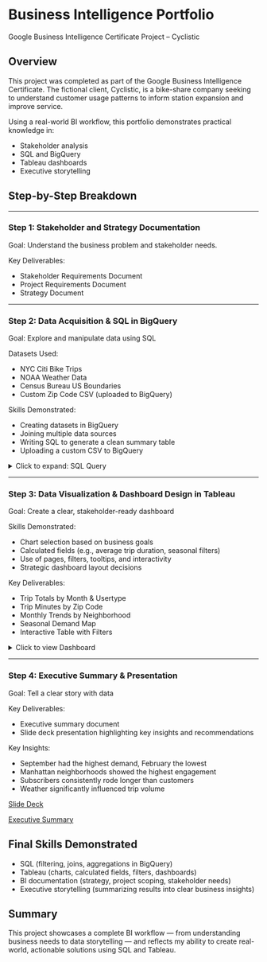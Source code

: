 # Business Intelligence Portfolio
Google Business Intelligence Certificate Project – Cyclistic

## Overview
This project was completed as part of the Google Business Intelligence Certificate. The fictional client, Cyclistic, is a bike-share company seeking to understand customer usage patterns to inform station expansion and improve service.

Using a real-world BI workflow, this portfolio demonstrates practical knowledge in:
* Stakeholder analysis
* SQL and BigQuery
* Tableau dashboards
* Executive storytelling

## Step-by-Step Breakdown
***
### Step 1: Stakeholder and Strategy Documentation
Goal: Understand the business problem and stakeholder needs.

Key Deliverables:
* Stakeholder Requirements Document
* Project Requirements Document
* Strategy Document


***
### Step 2: Data Acquisition & SQL in BigQuery
Goal: Explore and manipulate data using SQL

Datasets Used:
* NYC Citi Bike Trips
* NOAA Weather Data
* Census Bureau US Boundaries
* Custom Zip Code CSV (uploaded to BigQuery)

Skills Demonstrated:
* Creating datasets in BigQuery
* Joining multiple data sources
* Writing SQL to generate a clean summary table
* Uploading a custom CSV to BigQuery

<details>
  <summary>Click to expand: SQL Query</summary>
  
  ```sql
SELECT
TRI.usertype,
 ZIPSTART.zip_code AS zip_code_start,
 ZIPSTARTNAME.borough borough_start,
 ZIPSTARTNAME.neighborhood AS neighborhood_start,
  ZIPEND.zip_code AS zip_code_end,
  ZIPENDNAME.borough borough_end,
 ZIPENDNAME.neighborhood AS neighborhood_end,
  DATE_ADD(DATE(TRI.starttime), INTERVAL 5 YEAR) AS start_day,
  DATE_ADD(DATE(TRI.stoptime), INTERVAL 5 YEAR) AS stop_day,
  WEA.temp AS day_mean_temperature, -- Mean temp
 WEA.wdsp AS day_mean_wind_speed, -- Mean wind speed
  WEA.prcp day_total_precipitation, -- Total precipitation
 -- Group trips into 10 minute intervals to reduces the number of rows
  ROUND(CAST(TRI.tripduration / 60 AS INT64), -1) AS trip_minutes,
  COUNT(TRI.bikeid) AS trip_count
FROM
 `bigquery-public-data.new_york_citibike.citibike_trips` AS TRI
INNER JOIN
  `bigquery-public-data.geo_us_boundaries.zip_codes` ZIPSTART
 ON ST_WITHIN(
 ST_GEOGPOINT(TRI.start_station_longitude, TRI.start_station_latitude),
ZIPSTART.zip_code_geom)
INNER JOIN
  `bigquery-public-data.geo_us_boundaries.zip_codes` ZIPEND
  ON ST_WITHIN(
ST_GEOGPOINT(TRI.end_station_longitude, TRI.end_station_latitude),
ZIPEND.zip_code_geom)
INNER JOIN
`bigquery-public-data.noaa_gsod.gsod20*` AS WEA
  ON PARSE_DATE("%Y%m%d", CONCAT(WEA.year, WEA.mo, WEA.da)) = DATE(TRI.starttime)
INNER JOIN
  -- Note! Add your zip code table name, enclosed in backticks: `example_table`
  `(insert your table name) zipcodes` AS ZIPSTARTNAME
  ON ZIPSTART.zip_code = CAST(ZIPSTARTNAME.zip AS STRING)
INNER JOIN
  -- Note! Add your zipcode table name, enclosed in backticks: `example_table`
  `(insert your table name) zipcodes` AS ZIPENDNAME
  ON ZIPEND.zip_code = CAST(ZIPENDNAME.zip AS STRING)
WHERE
 -- This takes the weather data from one weather station
 WEA.wban = '94728' -- NEW YORK CENTRAL PARK
 -- Use data from 2014 and 2015
 AND EXTRACT(YEAR FROM DATE(TRI.starttime)) BETWEEN 2014 AND 2015
GROUP BY
 1, 
 2,
  3,
  4,
  5,
  6,
  7,
  8,
  9,
  10,
  11,
  12,
  13
  ```

</details>



***
### Step 3: Data Visualization & Dashboard Design in Tableau
Goal: Create a clear, stakeholder-ready dashboard

Skills Demonstrated:
* Chart selection based on business goals
* Calculated fields (e.g., average trip duration, seasonal filters)
* Use of pages, filters, tooltips, and interactivity
* Strategic dashboard layout decisions

Key Deliverables:
* Trip Totals by Month & Usertype
* Trip Minutes by Zip Code
* Monthly Trends by Neighborhood
* Seasonal Demand Map
* Interactive Table with Filters

<details>
  <summary>Click to view Dashboard</summary>

![Cyclistic Dashboard v2](https://github.com/user-attachments/assets/31ed35a7-31b9-40c4-b3c0-885e360478ab)


[dashboard]: https://public.tableau.com/views/Activity-BuildadashboardforCyclistic/1stDashboard?:language=en-US&publish=yes&:sid=&:redirect=auth&:display_count=n&:origin=viz_share_link

Link to the Tableau Public Dashboard [here][dashboard]
</details>



***
### Step 4: Executive Summary & Presentation
Goal: Tell a clear story with data

Key Deliverables:
* Executive summary document
* Slide deck presentation highlighting key insights and recommendations

Key Insights:
* September had the highest demand, February the lowest
* Manhattan neighborhoods showed the highest engagement
* Subscribers consistently rode longer than customers
* Weather significantly influenced trip volume


[Slide Deck](https://docs.google.com/presentation/d/155NP8eQ9FG2RyPugbQHnFYgALUqyBaAEe4YMiKr7pR4/edit?usp=sharing)

[Executive Summary](https://docs.google.com/document/d/10As2i2HLyDR0WAEkm28EdJ_Dl_g91f3fp2T1FDOd7j8/edit?usp=sharing)


## Final Skills Demonstrated
* SQL (filtering, joins, aggregations in BigQuery)
* Tableau (charts, calculated fields, filters, dashboards)
* BI documentation (strategy, project scoping, stakeholder needs)
* Executive storytelling (summarizing results into clear business insights)

## Summary

This project showcases a complete BI workflow — from understanding business needs to data storytelling — and reflects my ability to create real-world, actionable solutions using SQL and Tableau.






